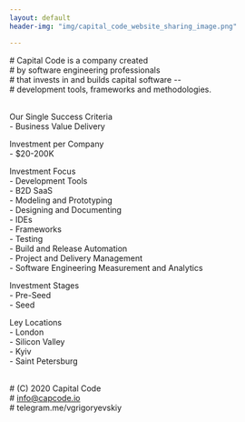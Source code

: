 ```yaml
---
layout: default
header-img: "img/capital_code_website_sharing_image.png"

---
```



<span class="comment"># Capital Code is a company created  
<span class="comment"># by software engineering professionals   
<span class="comment"># that invests in and builds capital software --   
<span class="comment"># development tools, frameworks and methodologies.  
</span>
<br>

<span class="headline">Our Single Success Criteria</span>  
<span class="code">- Business Value Delivery</span>

<span class="headline">Investment per Company</span>  
<span class="code">- $20-200K

<span class="headline">Investment Focus</span>  
<span class="code">- Development Tools  
<span class="code">- B2D SaaS  
<span class="code">- Modeling and Prototyping  
<span class="code">- Designing and Documenting  
<span class="code">- IDEs  
<span class="code">- Frameworks  
<span class="code">- Testing  
<span class="code">- Build and Release Automation  
<span class="code">- Project and Delivery Management  
<span class="code">- Software Engineering Measurement and Analytics  
</span>

<span class="headline">Investment Stages</span>  
<span class="code">- Pre-Seed  
<span class="code">- Seed  
</span>

<span class="headline">Ley Locations</span>  
<span class="code">- London  
<span class="code">- Silicon Valley  
<span class="code">- Kyiv  
<span class="code">- Saint Petersburg  
</span>
<br>

<span class="comment"># (C) 2020 Capital Code  
<span class="comment"># info@capcode.io  
<span class="comment"># telegram.me/vgrigoryevskiy
</span>  
